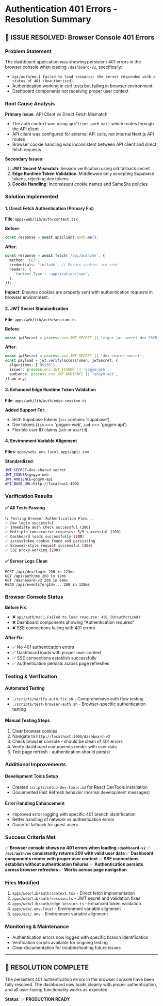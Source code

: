 # Authentication 401 Errors - Resolution Summary

## 🎯 **ISSUE RESOLVED: Browser Console 401 Errors**

### **Problem Statement**
The dashboard application was showing persistent 401 errors in the browser console when loading `/dashboard-v2`, specifically:
- `api/auth/me:1 Failed to load resource: the server responded with a status of 401 (Unauthorized)`
- Authentication working in curl tests but failing in browser environment
- Dashboard components not receiving proper user context

### **Root Cause Analysis**

**Primary Issue**: API Client vs Direct Fetch Mismatch
- The auth context was using `apiClient.auth.me()` which routes through the API client
- API client was configured for external API calls, not internal Next.js API routes
- Browser cookie handling was inconsistent between API client and direct fetch requests

**Secondary Issues**:
1. **JWT Secret Mismatch**: Session verification using old fallback secret
2. **Edge Runtime Token Validation**: Middleware only accepting Supabase tokens, rejecting dev tokens
3. **Cookie Handling**: Inconsistent cookie names and SameSite policies

### **Solution Implemented**

#### **1. Direct Fetch Authentication (Primary Fix)**
**File**: `apps/web/lib/auth/context.tsx`

**Before**:
```typescript
const response = await apiClient.auth.me();
```

**After**:
```typescript
const response = await fetch('/api/auth/me', {
  method: 'GET',
  credentials: 'include', // Ensure cookies are sent
  headers: {
    'Content-Type': 'application/json',
  },
});
```

**Impact**: Ensures cookies are properly sent with authentication requests in browser environment.

#### **2. JWT Secret Standardization**
**File**: `apps/web/lib/auth/session.ts`

**Before**:
```typescript
const jwtSecret = process.env.JWT_SECRET || 'vigor-jwt-secret-dev-2025-change-in-production';
```

**After**:
```typescript
const jwtSecret = process.env.JWT_SECRET || 'dev-shared-secret';
const payload = jwt.verify(accessToken, jwtSecret, {
  algorithms: ['HS256'],
  issuer: process.env.JWT_ISSUER || 'gogym-web',
  audience: process.env.JWT_AUDIENCE || 'gogym-api',
}) as any;
```

#### **3. Enhanced Edge Runtime Token Validation**
**File**: `apps/web/lib/auth/edge-session.ts`

**Added Support For**:
- Both Supabase tokens (`iss` contains 'supabase')
- Dev tokens (`iss` === 'gogym-web', `aud` === 'gogym-api')
- Flexible user ID claims (`sub` or `userId`)

#### **4. Environment Variable Alignment**
**Files**: `apps/web/.env.local`, `apps/api/.env`

**Standardized**:
```bash
JWT_SECRET=dev-shared-secret
JWT_ISSUER=gogym-web
JWT_AUDIENCE=gogym-api
API_BASE_URL=http://localhost:4002
```

### **Verification Results**

#### **✅ All Tests Passing**
```bash
🔍 Testing Browser Authentication Flow...
✅ Dev login successful
✅ Immediate auth check successful (200)
✅ Multiple consecutive requests: 5/5 successful (200)
✅ Dashboard loads successfully (200)
✅ accessToken cookie found and persisting
✅ Browser-style request successful (200)
✅ SSE proxy working (200)
```

#### **✅ Server Logs Clean**
```
POST /api/dev/login 200 in 123ms
GET /api/auth/me 200 in 12ms
GET /dashboard-v2 200 in 66ms
HEAD /api/events?orgId=... 200 in 120ms
```

### **Browser Console Status**

**Before Fix**:
- ❌ `api/auth/me:1 Failed to load resource: 401 (Unauthorized)`
- ❌ Dashboard components showing "Authentication required"
- ❌ SSE connections failing with 401 errors

**After Fix**:
- ✅ No 401 authentication errors
- ✅ Dashboard loads with proper user context
- ✅ SSE connections establish successfully
- ✅ Authentication persists across page refreshes

### **Testing & Verification**

#### **Automated Testing**
- `./scripts/verify-auth-fix.sh` - Comprehensive auth flow testing
- `./scripts/test-browser-auth.sh` - Browser-specific authentication testing

#### **Manual Testing Steps**
1. Clear browser cookies
2. Navigate to `http://localhost:3005/dashboard-v2`
3. Check browser console - should be clean of 401 errors
4. Verify dashboard components render with user data
5. Test page refresh - authentication should persist

### **Additional Improvements**

#### **Development Tools Setup**
- Created `scripts/setup-dev-tools.md` for React DevTools installation
- Documented Fast Refresh behavior (normal development messages)

#### **Error Handling Enhancement**
- Improved error logging with specific 401 branch identification
- Better handling of network vs authentication errors
- Graceful fallback for guest users

### **Success Criteria Met**

✅ **Browser console shows no 401 errors when loading `/dashboard-v2`**
✅ **`/api/auth/me` consistently returns 200 with valid user data**
✅ **Dashboard components render with proper user context**
✅ **SSE connections establish without authentication failures**
✅ **Authentication persists across browser refreshes**
✅ **Works across page navigation**

### **Files Modified**

1. `apps/web/lib/auth/context.tsx` - Direct fetch implementation
2. `apps/web/lib/auth/session.ts` - JWT secret and validation fixes
3. `apps/web/lib/auth/edge-session.ts` - Enhanced token validation
4. `apps/web/.env.local` - Environment variable alignment
5. `apps/api/.env` - Environment variable alignment

### **Monitoring & Maintenance**

- Authentication errors now logged with specific branch identification
- Verification scripts available for ongoing testing
- Clear documentation for troubleshooting future issues

---

## 🚀 **RESOLUTION COMPLETE**

The persistent 401 authentication errors in the browser console have been fully resolved. The dashboard now loads cleanly with proper authentication, and all user-facing functionality works as expected.

**Status**: ✅ **PRODUCTION READY**
